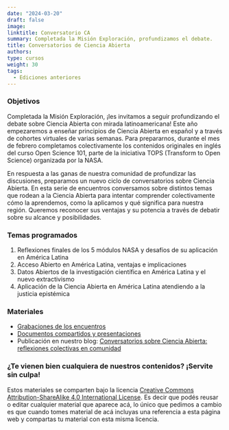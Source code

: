 ```yaml
---
date: "2024-03-20"
draft: false
image:
linktitle: Conversatorio CA
summary: Completada la Misión Exploración, profundizamos el debate.
title: Conversatorios de Ciencia Abierta
authors: 
type: cursos
weight: 30
tags:
  - Ediciones anteriores
---
```


### Objetivos
Completada la Misión Exploración, ¡les invitamos a seguir profundizando el debate sobre Ciencia Abierta con mirada latinoamericana!
Este año empezaremos a enseñar principios de Ciencia Abierta en español y a través de cohortes virtuales de varias semanas. Para prepararnos, durante el mes de febrero completamos colectivamente los contenidos originales en inglés del curso Open Science 101, parte de la iniciativa TOPS (Transform to Open Science) organizada por la NASA.

En respuesta a las ganas de nuestra comunidad de profundizar las discusiones, preparamos un nuevo ciclo de conversatorios sobre Ciencia Abierta. En esta serie de encuentros conversamos sobre distintos temas que rodean a la Ciencia Abierta para intentar comprender colectivamente cómo la aprendemos, como la aplicamos y qué significa para nuestra región. Queremos reconocer sus ventajas y su potencia a través de debatir sobre su alcance y posibilidades.

### Temas programados
1.	Reflexiones finales de los 5 módulos NASA y desafíos de su aplicación en América Latina
2.	Acceso Abierto en América Latina, ventajas e implicaciones
3.	Datos Abiertos de la investigación científica en América Latina y el nuevo extractivismo
4.	Aplicación de la Ciencia Abierta en América Latina atendiendo a la justicia epistémica

### Materiales

* [Grabaciones de los encuentros](https://youtube.com/playlist?list=PLNsHbWOM6tUfzes2v5mSk6kY90ZpcoIgc&feature=shared)
* [Documentos compartidos y presentaciones](https://drive.google.com/drive/folders/1QbSO0PXjc7NdETePMayGSN6HZUalv-R0?usp=sharing)
* Publicación en nuestro blog: [Conversatorios sobre Ciencia Abierta: reflexiones colectivas en comunidad](https://www.metadocencia.org/post/2024/20240506-reflexiones-conversatorio/)

### ¿Te vienen bien cualquiera de nuestros contenidos? ¡Servite sin culpa!

Estos materiales se comparten bajo la licencia [Creative Commons Attribution-ShareAlike 4.0 International License](https://creativecommons.org/licenses/by-sa/4.0/deed.es_ES).
Es decir que podés reusar o editar cualquier material que aparece acá, lo único que pedimos a cambio es que cuando tomes material de acá incluyas una referencia a esta página web y compartas tu material con esta misma licencia.
